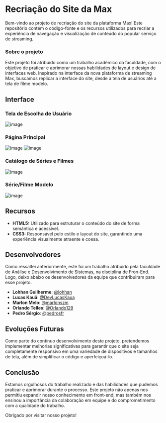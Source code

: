 # Recriação do Site da Max
Bem-vindo ao projeto de recriação do site da plataforma Max! Este repositório contém o código-fonte e os recursos utilizados para recriar a experiência de navegação e visualização de conteúdo do popular serviço de streaming.

### Sobre o projeto
Este projeto foi atribuído como um trabalho acadêmico da faculdade, com o objetivo de praticar e aprimorar nossas habilidades de layout e design de interfaces web. Inspirado na interface da nova plataforma de streaming Max, buscamos replicar a interface do site, desde a tela de usuários até a tela de filme modelo.

## Interface

### Tela de Escolha de Usuário

![image](https://github.com/lohhan/max-project/assets/110141875/439b7470-925e-45b2-ba11-b80c96d3c33a)

### Página Principal
  
![image](https://github.com/lohhan/max-project/assets/110141875/dc9335be-091a-4fdb-834a-e7427f9dca6a) 
![image](https://github.com/lohhan/max-project/assets/110141875/b5c7c587-1c79-4379-bfda-fa9a9406136e)

### Catálogo de Séries e Filmes

![image](https://github.com/lohhan/max-project/assets/110141875/9bfb0df6-3170-43dc-a539-84a78250d6ea)

### Série/Filme Modelo

![image](https://github.com/lohhan/max-project/assets/110141875/43dd1988-52cc-47d8-8c05-7de0ae1b8a3b)

## Recursos
- **HTML5:** Utilizado para estruturar o conteúdo do site de forma semântica e acessível.
- **CSS3:** Responsável pelo estilo e layout do site, garantindo uma experiência visualmente atraente e coesa.

## Desenvolvedores
Como ressaltei anteriormente, este foi um trabalho atríbuido pela faculdade de Análise e Desenvolvimento de Sistemas, na disciplina de Fron-End. Logo, deixo abaixo os desenvolvedores da equipe que contribuiram para esse projeto.

- **Lohhan Guilherme**: [@lohhan](https://github.com/lohhan)
- **Lucas Kauã**: [@DevLucasKaua](https://github.com/DevLucasKaua)
- **Marlon Melo**: [@marlonszm](https://github.com/marlonszm)
- **Orlando Telles**: [@Orlando129](https://github.com/Orlando129)
- **Pedro Sérgio**: [@pedrosfr](https://github.com/pedrosfr)

## Evoluções Futuras
Como parte do contínuo desenvolvimento deste projeto, pretendemos implementar melhorias significativas para garantir que o site seja completamente responsivo em uma variedade de dispositivos e tamanhos de tela, além de simplificar o código e aperfeiçoá-lo.

## Conclusão
Estamos orgulhosos do trabalho realizado e das habilidades que pudemos praticar e aprimorar durante o processo. Este projeto não apenas nos permitiu expandir nosso conhecimento em front-end, mas também nos ensinou a importância da colaboração em equipe e do comprometimento com a qualidade do trabalho.

Obrigado por visitar nosso projeto!
